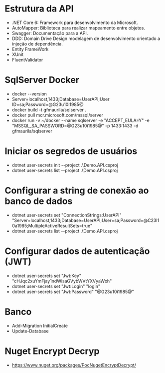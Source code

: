 # Estrutura da API
- .NET Core 6: Framework para desenvolvimento da Microsoft.
- AutoMapper: Biblioteca para realizar mapeamento entre objetos.
- Swagger: Documentação para a API.
- DDD: Domain Drive Design modelagem de desenvolvimento orientado a injeção de dependência.
- Entity FrameWork
- XUnit
- FluentValidator

# SqlServer Docker
- docker --version
- Server=localhost,1433;Database=UserAPI;User ID=sa;Password=@G23u10i1985@
- docker build -t gfmaurila/sqlserver .
- docker pull mcr.microsoft.com/mssql/server
- docker run -v ~/docker --name sqlserver -e "ACCEPT_EULA=Y" -e "MSSQL_SA_PASSWORD=@G23u10i1985@" -p 1433:1433 -d gfmaurila/sqlserver

# Iniciar os segredos de usuários
- dotnet user-secrets init --project .\Demo.API.csproj 
- dotnet user-secrets list --project .\Demo.API.csproj

# Configurar a string de conexão ao banco de dados
- dotnet user-secrets set "ConnectionStrings:UserAPI" "Server=localhost,1433;Database=UserAPI;User=sa;Password=@C23l10a1985;MultipleActiveResultSets=true"
- dotnet user-secrets list --project .\Demo.API.csproj

# Configurar dados de autenticação (JWT)
- dotnet user-secrets set "Jwt:Key" "cHJqc2xuYmFjay1ndWlsaGVybWVtYXVyaWxh"
- dotnet user-secrets set "Jwt:Login" "login"
- dotnet user-secrets set "Jwt:Password" "@G23u10i1985@"

# Banco
- Add-Migration InitialCreate
- Update-Database

# Nuget Encrypt Decryp
- https://www.nuget.org/packages/PocNugetEncryptDecrypt/

